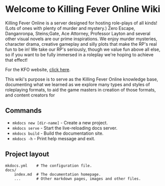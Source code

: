 # Welcome to Killing Fever Online Wiki
Killing Fever Online is a server designed for hosting role-plays of all kinds! (Lots of ones with plenty of murder and mystery.) Zero Escape, Danganronpa, Steins;Gate, Ace Attorney, Professor Layton and several other visual novels are our prime inspirations. We enjoy murder mysteries, character drama, creative gameplay and silly plots that make the RP's real fun to be in! We take our RP's seriously, though we value fun above all else, so if you want to be fully immersed in a roleplay we're hoping to achieve that effect!

For the KFO website, [click here](https://crystalwarrior.github.io/KFO-website/).

This wiki's purpose is to serve as the Killing Fever Online knowledge base, documenting what we learned as we explore many types and styles of roleplaying formats, to aid the game masters in creation of those formats, and content creators for 

## Commands

* `mkdocs new [dir-name]` - Create a new project.
* `mkdocs serve` - Start the live-reloading docs server.
* `mkdocs build` - Build the documentation site.
* `mkdocs -h` - Print help message and exit.

## Project layout

    mkdocs.yml    # The configuration file.
    docs/
        index.md  # The documentation homepage.
        ...       # Other markdown pages, images and other files.
